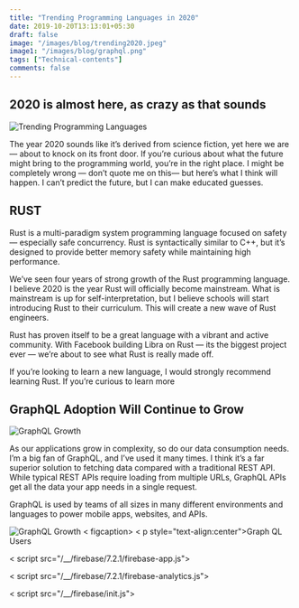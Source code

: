 ```yaml
---
title: "Trending Programming Languages in 2020"
date: 2019-10-20T13:13:01+05:30
draft: false
image: "/images/blog/trending2020.jpeg"
image1: "/images/blog/graphql.png"
tags: ["Technical-contents"]
comments: false
---
```

## 2020 is almost here, as crazy as that sounds

![Trending Programming Languages](/images/blog/trending2020.jpeg)

The year 2020 sounds like it’s derived from science fiction, yet here we are — about to knock on its front door. If you’re curious about what the future might bring to the programming world, you’re in the right place. I might be completely wrong — don’t quote me on this— but here’s what I think will happen. I can’t predict the future, but I can make educated guesses.

## RUST

Rust is a multi-paradigm system programming language focused on safety — especially safe concurrency. Rust is syntactically similar to C++, but it’s designed to provide better memory safety while maintaining high performance.

We’ve seen four years of strong growth of the Rust programming language. I believe 2020 is the year Rust will officially become mainstream. What is mainstream is up for self-interpretation, but I believe schools will start introducing Rust to their curriculum. This will create a new wave of Rust engineers.

Rust has proven itself to be a great language with a vibrant and active community. With Facebook building Libra on Rust — its the biggest project ever — we’re about to see what Rust is really made off.

If you’re looking to learn a new language, I would strongly recommend learning Rust. If you’re curious to learn more

## GraphQL Adoption Will Continue to Grow

![GraphQL Growth](/images/blog/graphql.png)

As our applications grow in complexity, so do our data consumption needs. I’m a big fan of GraphQL, and I’ve used it many times. I think it’s a far superior solution to fetching data compared with a traditional REST API. While typical REST APIs require loading from multiple URLs, GraphQL APIs get all the data your app needs in a single request.

GraphQL is used by teams of all sizes in many different environments and languages to power mobile apps, websites, and APIs.

![GraphQL Growth](/images/blog/gqusers.gif)
< figcaption>
      < p style="text-align:center">Graph QL Users</p>
</figcaption>

<!-- The core Firebase JS SDK is always required and must be listed first -->
< script src="/__/firebase/7.2.1/firebase-app.js"></script>

<!-- TODO: Add SDKs for Firebase products that you want to use
     https://firebase.google.com/docs/web/setup#available-libraries -->
< script src="/__/firebase/7.2.1/firebase-analytics.js"></script>

<!-- Initialize Firebase -->
< script src="/__/firebase/init.js"></script>
